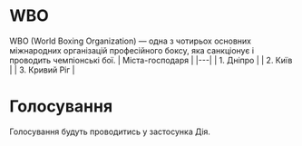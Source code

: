 # WBO
WBO (World Boxing Organization) — одна з чотирьох основних міжнародних організацій професійного боксу, яка санкціонує і проводить чемпіонські бої.
| Міста-господаря |
|---|
| 1. Дніпро |
| 2. Київ |
| 3. Кривий Ріг |
# Голосування
Голосування будуть проводитись у застосунка Дія.
